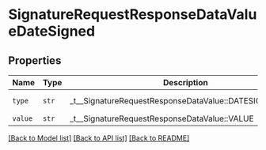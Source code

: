 # SignatureRequestResponseDataValueDateSigned



## Properties
Name | Type | Description | Notes
------------ | ------------- | ------------- | -------------
| `type` | ```str``` |  _t__SignatureRequestResponseDataValue::DATESIGNED_TYPE  |  [default to 'date_signed'] |
| `value` | ```str``` |  _t__SignatureRequestResponseDataValue::VALUE  |  |

[[Back to Model list]](../README.md#documentation-for-models) [[Back to API list]](../README.md#documentation-for-api-endpoints) [[Back to README]](../README.md)


